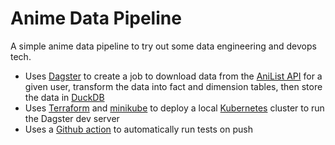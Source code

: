 # Anime Data Pipeline

A simple anime data pipeline to try out some data engineering and devops tech.

- Uses [Dagster](https://dagster.io/) to create a job to download data from the [AniList API](https://docs.anilist.co/) for a given user, transform the data into fact and dimension tables, then store the data in [DuckDB](https://duckdb.org)
- Uses [Terraform](https://developer.hashicorp.com/terraform) and [minikube](https://minikube.sigs.k8s.io/docs/) to deploy a local [Kubernetes](https://kubernetes.io/) cluster to run the Dagster dev server
- Uses a [Github action](https://docs.github.com/en/actions) to automatically run tests on push
